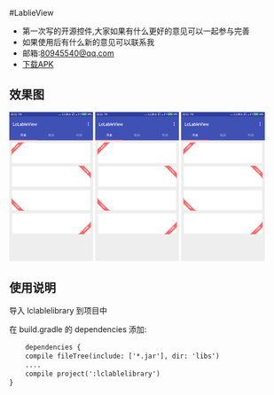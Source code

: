 #LablieView
- 第一次写的开源控件,大家如果有什么更好的意见可以一起参与完善
- 如果使用后有什么新的意见可以联系我
- 邮箱:80945540@qq.com
- [下载APK](http://fir.im/LcLableView)

## 效果图

<img src="/image/image1.png" style="width: 30%;">
<img src="/image/image1.png" style="width: 30%;">
<img src="/image/image1.png" style="width: 30%;">

## 使用说明

导入 lclablelibrary 到项目中

在 build.gradle 的 dependencies 添加:
```
	dependencies {
    compile fileTree(include: ['*.jar'], dir: 'libs')
    ....
    compile project(':lclablelibrary')
}
```